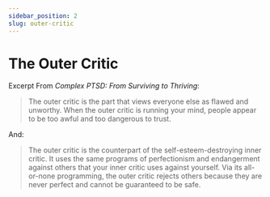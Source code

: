 ```yaml
---
sidebar_position: 2
slug: outer-critic
---
```


# The Outer Critic

Excerpt From _Complex PTSD: From Surviving to Thriving_:

> The outer critic is the part that views everyone else as flawed and unworthy. When the outer critic is running your mind, people appear to be too awful and too dangerous to trust.

And:

> The outer critic is the counterpart of the self-esteem-destroying inner critic. It uses the same programs of perfectionism and endangerment against others that your inner critic uses against yourself. Via its all-or-none programming, the outer critic rejects others because they are never perfect and cannot be guaranteed to be safe.
